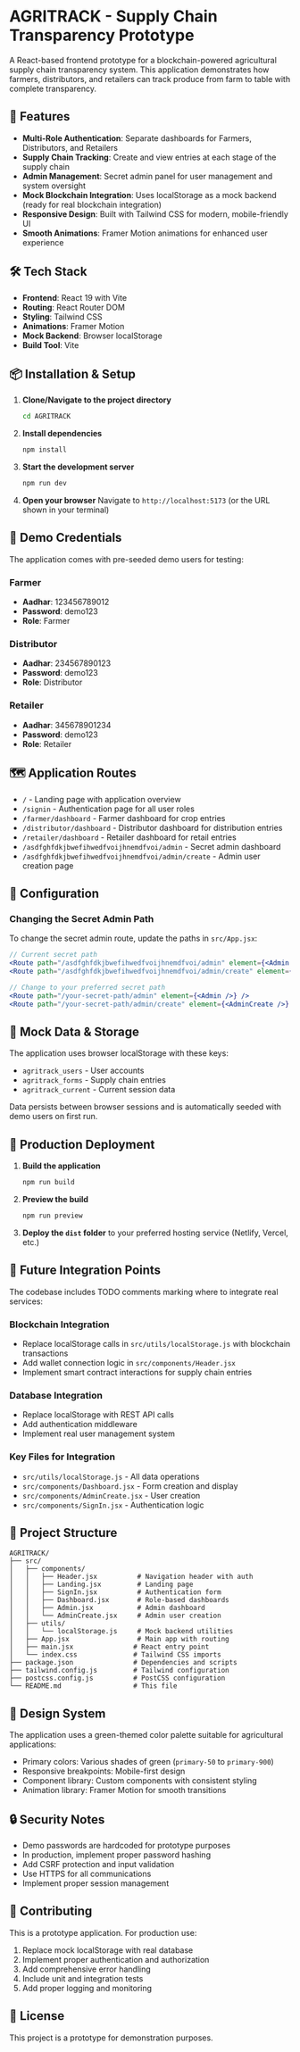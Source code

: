 # AGRITRACK - Supply Chain Transparency Prototype

A React-based frontend prototype for a blockchain-powered agricultural supply chain transparency system. This application demonstrates how farmers, distributors, and retailers can track produce from farm to table with complete transparency.

## 🚀 Features

- **Multi-Role Authentication**: Separate dashboards for Farmers, Distributors, and Retailers
- **Supply Chain Tracking**: Create and view entries at each stage of the supply chain
- **Admin Management**: Secret admin panel for user management and system oversight
- **Mock Blockchain Integration**: Uses localStorage as a mock backend (ready for real blockchain integration)
- **Responsive Design**: Built with Tailwind CSS for modern, mobile-friendly UI
- **Smooth Animations**: Framer Motion animations for enhanced user experience

## 🛠️ Tech Stack

- **Frontend**: React 19 with Vite
- **Routing**: React Router DOM
- **Styling**: Tailwind CSS
- **Animations**: Framer Motion
- **Mock Backend**: Browser localStorage
- **Build Tool**: Vite

## 📦 Installation & Setup

1. **Clone/Navigate to the project directory**
   ```bash
   cd AGRITRACK
   ```

2. **Install dependencies**
   ```bash
   npm install
   ```

3. **Start the development server**
   ```bash
   npm run dev
   ```

4. **Open your browser**
   Navigate to `http://localhost:5173` (or the URL shown in your terminal)

## 🎯 Demo Credentials

The application comes with pre-seeded demo users for testing:

### Farmer
- **Aadhar**: 123456789012
- **Password**: demo123
- **Role**: Farmer

### Distributor
- **Aadhar**: 234567890123
- **Password**: demo123
- **Role**: Distributor

### Retailer
- **Aadhar**: 345678901234
- **Password**: demo123
- **Role**: Retailer

## 🗺️ Application Routes

- `/` - Landing page with application overview
- `/signin` - Authentication page for all user roles
- `/farmer/dashboard` - Farmer dashboard for crop entries
- `/distributor/dashboard` - Distributor dashboard for distribution entries
- `/retailer/dashboard` - Retailer dashboard for retail entries
- `/asdfghfdkjbwefihwedfvoijhnemdfvoi/admin` - Secret admin dashboard
- `/asdfghfdkjbwefihwedfvoijhnemdfvoi/admin/create` - Admin user creation page

## 🔧 Configuration

### Changing the Secret Admin Path
To change the secret admin route, update the paths in `src/App.jsx`:

```jsx
// Current secret path
<Route path="/asdfghfdkjbwefihwedfvoijhnemdfvoi/admin" element={<Admin />} />
<Route path="/asdfghfdkjbwefihwedfvoijhnemdfvoi/admin/create" element={<AdminCreate />} />

// Change to your preferred secret path
<Route path="/your-secret-path/admin" element={<Admin />} />
<Route path="/your-secret-path/admin/create" element={<AdminCreate />} />
```

## 🔄 Mock Data & Storage

The application uses browser localStorage with these keys:
- `agritrack_users` - User accounts
- `agritrack_forms` - Supply chain entries
- `agritrack_current` - Current session data

Data persists between browser sessions and is automatically seeded with demo users on first run.

## 🚀 Production Deployment

1. **Build the application**
   ```bash
   npm run build
   ```

2. **Preview the build**
   ```bash
   npm run preview
   ```

3. **Deploy the `dist` folder** to your preferred hosting service (Netlify, Vercel, etc.)

## 🔮 Future Integration Points

The codebase includes TODO comments marking where to integrate real services:

### Blockchain Integration
- Replace localStorage calls in `src/utils/localStorage.js` with blockchain transactions
- Add wallet connection logic in `src/components/Header.jsx`
- Implement smart contract interactions for supply chain entries

### Database Integration
- Replace localStorage with REST API calls
- Add authentication middleware
- Implement real user management system

### Key Files for Integration
- `src/utils/localStorage.js` - All data operations
- `src/components/Dashboard.jsx` - Form creation and display
- `src/components/AdminCreate.jsx` - User creation
- `src/components/SignIn.jsx` - Authentication logic

## 📁 Project Structure

```
AGRITRACK/
├── src/
│   ├── components/
│   │   ├── Header.jsx          # Navigation header with auth
│   │   ├── Landing.jsx         # Landing page
│   │   ├── SignIn.jsx          # Authentication form
│   │   ├── Dashboard.jsx       # Role-based dashboards
│   │   ├── Admin.jsx           # Admin dashboard
│   │   └── AdminCreate.jsx     # Admin user creation
│   ├── utils/
│   │   └── localStorage.js     # Mock backend utilities
│   ├── App.jsx                 # Main app with routing
│   ├── main.jsx               # React entry point
│   └── index.css              # Tailwind CSS imports
├── package.json               # Dependencies and scripts
├── tailwind.config.js         # Tailwind configuration
├── postcss.config.js          # PostCSS configuration
└── README.md                  # This file
```

## 🎨 Design System

The application uses a green-themed color palette suitable for agricultural applications:
- Primary colors: Various shades of green (`primary-50` to `primary-900`)
- Responsive breakpoints: Mobile-first design
- Component library: Custom components with consistent styling
- Animation library: Framer Motion for smooth transitions

## 🔒 Security Notes

- Demo passwords are hardcoded for prototype purposes
- In production, implement proper password hashing
- Add CSRF protection and input validation
- Use HTTPS for all communications
- Implement proper session management

## 🤝 Contributing

This is a prototype application. For production use:
1. Replace mock localStorage with real database
2. Implement proper authentication and authorization
3. Add comprehensive error handling
4. Include unit and integration tests
5. Add proper logging and monitoring

## 📄 License

This project is a prototype for demonstration purposes.
